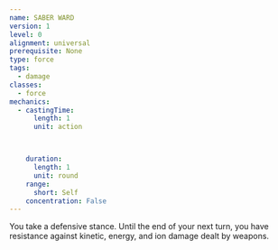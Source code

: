 ```yaml
---
name: SABER WARD
version: 1
level: 0
alignment: universal
prerequisite: None
type: force
tags:
  - damage
classes:
  - force
mechanics:
  - castingTime:
      length: 1
      unit: action



    duration:
      length: 1
      unit: round
    range:
      short: Self
    concentration: False
---
```

You take a defensive stance. Until the end of your
next turn, you have resistance against kinetic, energy,
and ion damage dealt by weapons.

    